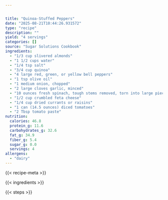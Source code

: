 ```yaml
---


title: "Quinoa-Stuffed Peppers"
date: "2025-08-21T10:44:26.931572"
type: "recipe"
description: ""
yield: "4 servings"
categories: []
source: "Sugar Solutions Cookbook"
ingredients:
  - "1/3 cup slivered almonds"
  - "1 1/2 cups water"
  - "1/4 tsp salt"
  - "3/4 cup quinoa"
  - "4 large red, green, or yellow bell peppers"
  - "1 tsp olive oil"
  - "1 medium onion, chopped"
  - "2 large cloves garlic, minced"
  - "10 ounces fresh spinach, tough stems removed, torn into large pieces"
  - "1/2 cup crumbled feta cheese"
  - "1/4 cup dried currants or raisins"
  - "1 can (14.5 ounces) diced tomatoes"
  - "2 Tbsp tomato paste"
nutrition:
  calories: 46.8
  protein_g: 11.6
  carbohydrates_g: 32.6
  fat_g: 34.9
  fiber_g: 5.4
  sugar_g: 0.0
  servings: 4
allergens:
  - "dairy"
---
```


{{< recipe-meta >}}

{{< ingredients >}}

{{< steps >}}
